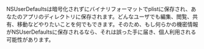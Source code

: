 
NSUserDefaultsは暗号化されずにバイナリフォーマットでplistに保存され、あなたのアプリのディレクトリに保存されます。どんなユーザでも編集、閲覧、共有、移動などやりたいことを何でもできます。そのため、もし何らかの機密情報がNSUserDefaultsに保存されるなら、それは誤った手に届き、個人利用される可能性があります。

